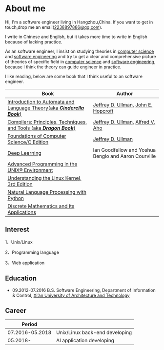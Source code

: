 # About me

Hi, I'm a software engineer living in Hangzhou,China. If you want to get in touch,drop me an email(2238897886@qq.com).

I write in Chinese and English, but it takes more time to write in English because of lacking practice.

As an software engineer, I insist on studying theories in [computer science](https://en.wikipedia.org/wiki/Computer_science) and [software engineering](https://en.wikipedia.org/wiki/Software_engineering) and try to get a clear and comprehensive picture of theories of specific field in  [computer science](https://en.wikipedia.org/wiki/Computer_science) and [software engineering](https://en.wikipedia.org/wiki/Software_engineering), because I think the theory can guide engineer in practice.

I like reading, below are some book that I think useful to an software engineer.

| Book                                                         | Author                                                       |
| ------------------------------------------------------------ | ------------------------------------------------------------ |
| [Introduction to Automata and Language Theory(aka ***Cinderella Book***)](http://infolab.stanford.edu/~ullman/ialc.html) | [Jeffrey D. Ullman](http://infolab.stanford.edu/~ullman/), [John E. Hopcroft](https://www.cs.cornell.edu/jeh/) |
| [Compilers: Principles, Techniques, and Tools (aka ***Dragon Book***)](http://en.wikipedia.org/wiki/Compilers:_Principles,_Techniques,_and_Tools) | [Jeffrey D. Ullman](http://infolab.stanford.edu/~ullman/), [Alfred V. Aho](http://www.cs.columbia.edu/~aho/) |
| [Foundations of Computer Science/C Edition](http://infolab.stanford.edu/~ullman/focs.html) | [Jeffrey D. Ullman](http://infolab.stanford.edu/~ullman/)    |
| [Deep Learning](http://www.deeplearningbook.org/)            | Ian Goodfellow and Yoshua Bengio and Aaron Courville         |
| [Advanced Programming in the UNIX® Environment](http://www.apuebook.com/) |                                                              |
| [Understanding the Linux Kernel, 3rd Edition](http://shop.oreilly.com/product/9780596005658.do) |                                                              |
| [Natural Language Processing with Python](http://www.nltk.org/book/) |                                                              |
| [Discrete Mathematics and Its Applications](https://www.amazon.com/Discrete-Mathematics-Applications-Kenneth-Rosen/dp/125967651X) |                                                              |



## Interest

1、Unix/Linux

2、Programming language

3、Web application





## Education

- 09.2012-07.2016 B.S. Software Engineering, Department of Information & Control, [Xi’an University of Architecture and Technology](http://www.xauat.edu.cn/zh-cn/index.php)

## Career

| Period          |                                |
| --------------- | ------------------------------ |
| 07.2016-05.2018 | Unix/Linux back-end developing |
| 05.2018-        | AI application developing      |


